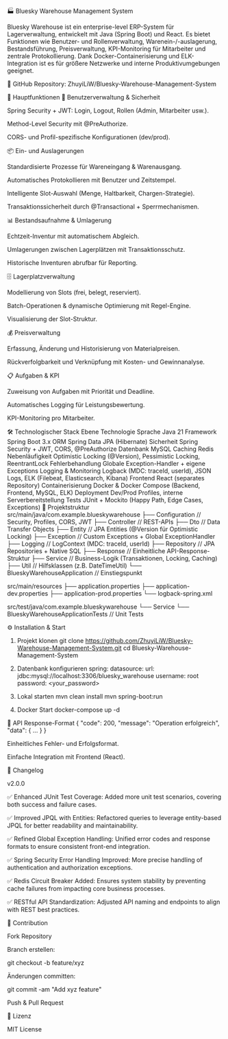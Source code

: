 🏭 Bluesky Warehouse Management System

Bluesky Warehouse ist ein enterprise-level ERP-System für Lagerverwaltung, entwickelt mit Java (Spring Boot) und React.
Es bietet Funktionen wie Benutzer- und Rollenverwaltung, Warenein-/-auslagerung, Bestandsführung, Preisverwaltung, KPI-Monitoring für Mitarbeiter und zentrale Protokollierung.
Dank Docker-Containerisierung und ELK-Integration ist es für größere Netzwerke und interne Produktivumgebungen geeignet.

📂 GitHub Repository: ZhuyiLiW/Bluesky-Warehouse-Management-System

🚀 Hauptfunktionen
🔐 Benutzerverwaltung & Sicherheit

Spring Security + JWT: Login, Logout, Rollen (Admin, Mitarbeiter usw.).

Method-Level Security mit @PreAuthorize.

CORS- und Profil-spezifische Konfigurationen (dev/prod).

📦 Ein- und Auslagerungen

Standardisierte Prozesse für Wareneingang & Warenausgang.

Automatisches Protokollieren mit Benutzer und Zeitstempel.

Intelligente Slot-Auswahl (Menge, Haltbarkeit, Chargen-Strategie).

Transaktionssicherheit durch @Transactional + Sperrmechanismen.

📊 Bestandsaufnahme & Umlagerung

Echtzeit-Inventur mit automatischem Abgleich.

Umlagerungen zwischen Lagerplätzen mit Transaktionsschutz.

Historische Inventuren abrufbar für Reporting.

🗄️ Lagerplatzverwaltung

Modellierung von Slots (frei, belegt, reserviert).

Batch-Operationen & dynamische Optimierung mit Regel-Engine.

Visualisierung der Slot-Struktur.

💰 Preisverwaltung

Erfassung, Änderung und Historisierung von Materialpreisen.

Rückverfolgbarkeit und Verknüpfung mit Kosten- und Gewinnanalyse.

📋 Aufgaben & KPI

Zuweisung von Aufgaben mit Priorität und Deadline.

Automatisches Logging für Leistungsbewertung.

KPI-Monitoring pro Mitarbeiter.

🛠 Technologischer Stack
Ebene	Technologie
Sprache	Java 21
Framework	Spring Boot 3.x
ORM	Spring Data JPA (Hibernate)
Sicherheit	Spring Security + JWT, CORS, @PreAuthorize
Datenbank	MySQL
Caching	Redis
Nebenläufigkeit	Optimistic Locking (@Version), Pessimistic Locking, ReentrantLock
Fehlerbehandlung	Globale Exception-Handler + eigene Exceptions
Logging & Monitoring	Logback (MDC: traceId, userId), JSON Logs, ELK (Filebeat, Elasticsearch, Kibana)
Frontend	React (separates Repository)
Containerisierung	Docker & Docker Compose (Backend, Frontend, MySQL, ELK)
Deployment	Dev/Prod Profiles, interne Serverbereitstellung
Tests	JUnit + Mockito (Happy Path, Edge Cases, Exceptions)
📂 Projektstruktur
src/main/java/com.example.blueskywarehouse
 ├── Configuration              // Security, Profiles, CORS, JWT
 ├── Controller                 // REST-APIs
 ├── Dto                        // Data Transfer Objects
 ├── Entity                     // JPA Entities (@Version für Optimistic Locking)
 ├── Exception                  // Custom Exceptions + Global ExceptionHandler
 ├── Logging                    // LogContext (MDC: traceId, userId)
 ├── Repository                 // JPA Repositories + Native SQL
 ├── Response                   // Einheitliche API-Response-Struktur
 ├── Service                    // Business-Logik (Transaktionen, Locking, Caching)
 ├── Util                       // Hilfsklassen (z.B. DateTimeUtil)
 └── BlueskyWarehouseApplication // Einstiegspunkt

src/main/resources
 ├── application.properties
 ├── application-dev.properties
 ├── application-prod.properties
 └── logback-spring.xml

src/test/java/com.example.blueskywarehouse
 └── Service
     └── BlueskyWarehouseApplicationTests // Unit Tests


⚙️ Installation & Start
1. Projekt klonen
git clone https://github.com/ZhuyiLiW/Bluesky-Warehouse-Management-System.git
cd Bluesky-Warehouse-Management-System

2. Datenbank konfigurieren
spring:
  datasource:
    url: jdbc:mysql://localhost:3306/bluesky_warehouse
    username: root
    password: <your_password>

3. Lokal starten
mvn clean install
mvn spring-boot:run

4. Docker Start
docker-compose up -d

📡 API Response-Format
{
  "code": 200,
  "message": "Operation erfolgreich",
  "data": { ... }
}


Einheitliches Fehler- und Erfolgsformat.

Einfache Integration mit Frontend (React).

📝 Changelog

v2.0.0

✅ Enhanced JUnit Test Coverage: Added more unit test scenarios, covering both success and failure cases.

✅ Improved JPQL with Entities: Refactored queries to leverage entity-based JPQL for better readability and maintainability.

✅ Refined Global Exception Handling: Unified error codes and response formats to ensure consistent front-end integration.

✅ Spring Security Error Handling Improved: More precise handling of authentication and authorization exceptions.

✅ Redis Circuit Breaker Added: Ensures system stability by preventing cache failures from impacting core business processes.

✅ RESTful API Standardization: Adjusted API naming and endpoints to align with REST best practices.

🤝 Contribution

Fork Repository

Branch erstellen:

git checkout -b feature/xyz


Änderungen committen:

git commit -am "Add xyz feature"


Push & Pull Request

📄 Lizenz

MIT License
